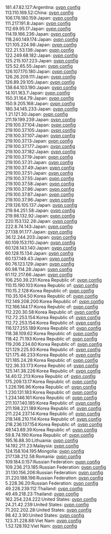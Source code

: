 181.47.82.127:Argentina: [ovpn config](vpn/181_47_82_127.ovpn)  
113.110.169.52:China: [ovpn config](vpn/113_110_169_52.ovpn)  
106.176.180.159:Japan: [ovpn config](vpn/106_176_180_159.ovpn)  
111.217.191.8:Japan: [ovpn config](vpn/111_217_191_8.ovpn)  
112.69.95.17:Japan: [ovpn config](vpn/112_69_95_17.ovpn)  
114.19.166.236:Japan: [ovpn config](vpn/114_19_166_236.ovpn)  
118.240.149.174:Japan: [ovpn config](vpn/118_240_149_174.ovpn)  
121.105.224.98:Japan: [ovpn config](vpn/121_105_224_98.ovpn)  
122.21.53.136:Japan: [ovpn config](vpn/122_21_53_136.ovpn)  
122.249.68.182:Japan: [ovpn config](vpn/122_249_68_182.ovpn)  
125.215.107.223:Japan: [ovpn config](vpn/125_215_107_223.ovpn)  
125.52.65.55:Japan: [ovpn config](vpn/125_52_65_55.ovpn)  
126.107.170.180:Japan: [ovpn config](vpn/126_107_170_180.ovpn)  
126.26.209.111:Japan: [ovpn config](vpn/126_26_209_111.ovpn)  
126.89.29.105:Japan: [ovpn config](vpn/126_89_29_105.ovpn)  
138.64.103.190:Japan: [ovpn config](vpn/138_64_103_190.ovpn)  
14.101.163.7:Japan: [ovpn config](vpn/14_101_163_7.ovpn)  
150.31.164.79:Japan: [ovpn config](vpn/150_31_164_79.ovpn)  
150.9.205.168:Japan: [ovpn config](vpn/150_9_205_168.ovpn)  
180.34.145.233:Japan: [ovpn config](vpn/180_34_145_233.ovpn)  
1.21.121.30:Japan: [ovpn config](vpn/1_21_121_30.ovpn)  
211.19.199.239:Japan: [ovpn config](vpn/211_19_199_239.ovpn)  
219.100.37.104:Japan: [ovpn config](vpn/219_100_37_104.ovpn)  
219.100.37.105:Japan: [ovpn config](vpn/219_100_37_105.ovpn)  
219.100.37.107:Japan: [ovpn config](vpn/219_100_37_107.ovpn)  
219.100.37.13:Japan: [ovpn config](vpn/219_100_37_13.ovpn)  
219.100.37.177:Japan: [ovpn config](vpn/219_100_37_177.ovpn)  
219.100.37.182:Japan: [ovpn config](vpn/219_100_37_182.ovpn)  
219.100.37.19:Japan: [ovpn config](vpn/219_100_37_19.ovpn)  
219.100.37.31:Japan: [ovpn config](vpn/219_100_37_31.ovpn)  
219.100.37.49:Japan: [ovpn config](vpn/219_100_37_49.ovpn)  
219.100.37.51:Japan: [ovpn config](vpn/219_100_37_51.ovpn)  
219.100.37.55:Japan: [ovpn config](vpn/219_100_37_55.ovpn)  
219.100.37.58:Japan: [ovpn config](vpn/219_100_37_58.ovpn)  
219.100.37.86:Japan: [ovpn config](vpn/219_100_37_86.ovpn)  
219.100.37.87:Japan: [ovpn config](vpn/219_100_37_87.ovpn)  
219.100.37.96:Japan: [ovpn config](vpn/219_100_37_96.ovpn)  
219.126.105.137:Japan: [ovpn config](vpn/219_126_105_137.ovpn)  
219.94.251.58:Japan: [ovpn config](vpn/219_94_251_58.ovpn)  
219.98.132.92:Japan: [ovpn config](vpn/219_98_132_92.ovpn)  
220.153.132.28:Japan: [ovpn config](vpn/220_153_132_28.ovpn)  
222.8.74.143:Japan: [ovpn config](vpn/222_8_74_143.ovpn)  
27.138.91.177:Japan: [ovpn config](vpn/27_138_91_177.ovpn)  
36.12.244.203:Japan: [ovpn config](vpn/36_12_244_203.ovpn)  
60.109.153.110:Japan: [ovpn config](vpn/60_109_153_110.ovpn)  
60.128.143.140:Japan: [ovpn config](vpn/60_128_143_140.ovpn)  
60.128.15.134:Japan: [ovpn config](vpn/60_128_15_134.ovpn)  
60.137.149.43:Japan: [ovpn config](vpn/60_137_149_43.ovpn)  
60.76.123.129:Japan: [ovpn config](vpn/60_76_123_129.ovpn)  
60.98.114.28:Japan: [ovpn config](vpn/60_98_114_28.ovpn)  
61.112.217.66:Japan: [ovpn config](vpn/61_112_217_66.ovpn)  
106.250.39.231:Korea Republic of: [ovpn config](vpn/106_250_39_231.ovpn)  
110.15.190.103:Korea Republic of: [ovpn config](vpn/110_15_190_103.ovpn)  
110.15.2.128:Korea Republic of: [ovpn config](vpn/110_15_2_128.ovpn)  
110.35.104.50:Korea Republic of: [ovpn config](vpn/110_35_104_50.ovpn)  
112.149.208.200:Korea Republic of: [ovpn config](vpn/112_149_208_200.ovpn)  
112.166.144.17:Korea Republic of: [ovpn config](vpn/112_166_144_17.ovpn)  
112.220.30.58:Korea Republic of: [ovpn config](vpn/112_220_30_58.ovpn)  
112.72.253.154:Korea Republic of: [ovpn config](vpn/112_72_253_154.ovpn)  
112.72.253.154:Korea Republic of: [ovpn config](vpn/112_72_253_154.ovpn)  
116.127.255.189:Korea Republic of: [ovpn config](vpn/116_127_255_189.ovpn)  
118.38.109.62:Korea Republic of: [ovpn config](vpn/118_38_109_62.ovpn)  
118.42.71.193:Korea Republic of: [ovpn config](vpn/118_42_71_193.ovpn)  
119.206.234.60:Korea Republic of: [ovpn config](vpn/119_206_234_60.ovpn)  
121.129.225.93:Korea Republic of: [ovpn config](vpn/121_129_225_93.ovpn)  
121.175.46.233:Korea Republic of: [ovpn config](vpn/121_175_46_233.ovpn)  
121.185.24.28:Korea Republic of: [ovpn config](vpn/121_185_24_28.ovpn)  
122.36.33.173:Korea Republic of: [ovpn config](vpn/122_36_33_173.ovpn)  
125.141.38.226:Korea Republic of: [ovpn config](vpn/125_141_38_226.ovpn)  
14.40.12.213:Korea Republic of: [ovpn config](vpn/14_40_12_213.ovpn)  
175.209.13.17:Korea Republic of: [ovpn config](vpn/175_209_13_17.ovpn)  
1.226.196.96:Korea Republic of: [ovpn config](vpn/1_226_196_96.ovpn)  
1.230.131.183:Korea Republic of: [ovpn config](vpn/1_230_131_183.ovpn)  
1.234.146.161:Korea Republic of: [ovpn config](vpn/1_234_146_161.ovpn)  
211.107.140.185:Korea Republic of: [ovpn config](vpn/211_107_140_185.ovpn)  
211.198.221.189:Korea Republic of: [ovpn config](vpn/211_198_221_189.ovpn)  
211.224.237.14:Korea Republic of: [ovpn config](vpn/211_224_237_14.ovpn)  
218.148.210.114:Korea Republic of: [ovpn config](vpn/218_148_210_114.ovpn)  
218.236.137.154:Korea Republic of: [ovpn config](vpn/218_236_137_154.ovpn)  
49.143.69.39:Korea Republic of: [ovpn config](vpn/49_143_69_39.ovpn)  
59.8.74.190:Korea Republic of: [ovpn config](vpn/59_8_74_190.ovpn)  
195.16.88.30:Lithuania: [ovpn config](vpn/195_16_88_30.ovpn)  
14.192.211.23:Malaysia: [ovpn config](vpn/14_192_211_23.ovpn)  
124.158.104.195:Mongolia: [ovpn config](vpn/124_158_104_195.ovpn)  
217.138.212.58:Romania: [ovpn config](vpn/217_138_212_58.ovpn)  
109.184.0.157:Russian Federation: [ovpn config](vpn/109_184_0_157.ovpn)  
109.236.213.185:Russian Federation: [ovpn config](vpn/109_236_213_185.ovpn)  
31.130.156.206:Russian Federation: [ovpn config](vpn/31_130_156_206.ovpn)  
31.220.188.196:Russian Federation: [ovpn config](vpn/31_220_188_196.ovpn)  
5.228.36.20:Russian Federation: [ovpn config](vpn/5_228_36_20.ovpn)  
49.228.239.112:Thailand: [ovpn config](vpn/49_228_239_112.ovpn)  
49.49.218.23:Thailand: [ovpn config](vpn/49_49_218_23.ovpn)  
162.254.224.222:United States: [ovpn config](vpn/162_254_224_222.ovpn)  
24.21.42.239:United States: [ovpn config](vpn/24_21_42_239.ovpn)  
71.202.202.28:United States: [ovpn config](vpn/71_202_202_28.ovpn)  
98.42.3.90:United States: [ovpn config](vpn/98_42_3_90.ovpn)  
123.31.228.88:Viet Nam: [ovpn config](vpn/123_31_228_88.ovpn)  
1.52.128.192:Viet Nam: [ovpn config](vpn/1_52_128_192.ovpn)  

